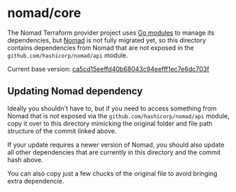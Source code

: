 # nomad/core

The Nomad Terraform provider project uses
[Go modules](https://github.com/golang/go/wiki/Modules) to manage its
dependencies, but [Nomad](https://github.com/hashicorp/nomad/) is not
fully migrated yet, so this directory contains dependencies from Nomad that
are not exposed in the `github.com/hashicorp/nomad/api` module.

Current base version: [ca5cd15eeffd40b68043c94eefff1ec7e6dc703f](https://github.com/hashicorp/nomad/tree/ca5cd15eeffd40b68043c94eefff1ec7e6dc703f)

## Updating Nomad dependency

Ideally you shouldn't have to, but if you need to access something from Nomad
that is not exposed via the `github.com/hashicorp/nomad/api` module, copy it
over to this directory mimicking the original folder and file path structure
of the commit linked above.

If your update requires a newer version of Nomad, you should also update all
other dependencies that are currently in this directory and the commit hash
above.

You can also copy just a few chucks of the original file to avoid bringing
extra dependencie.
